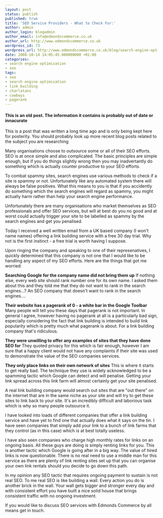 ```yaml
---
layout: post
status: publish
published: true
title: 'SEO Service Providers - What to Check For:'
author: admin
author_login: blogadmin
author_email: info@edmondscommerce.co.uk
author_url: http://www.edmondscommerce.co.uk
wordpress_id: 73
wordpress_url: http://www.edmondscommerce.co.uk/blog/search-engine-optimisation/seo-service-providers-what-to-check-for/
date: 2008-10-14 14:05:45.000000000 +01:00
categories:
- search engine optimisation
- seo
tags:
- seo
- search engine optimisation
- link building
- charlatans
- cowboys
- pagerank
---
```

<div class="oldpost"><h4>This is an old post. The information it contains is probably out of date or innacurate</h4>
<p>
This is a post that was written a long time ago and is only being kept here for posterity.
You should probably look up more recent blog posts related to the subject you are researching
</p>
</div>
Many organisations choose to outsource some or all of their SEO efforts. SEO is at once simple and also complicated. The basic principles are simple enough, but if you do things slightly wrong then you may inadvertantly do something which is actually counter productive to your SEO efforts.

To combat spammy sites, search engines use various methods to check if a site is spammy or not. Unfortunately like any automated system there will always be false positives. What this means to you is that if you accidently do something which the search engines will regard as spammy, you might actually harm rather than help your search engine performance.

Unfortunately there are many organisations who market themselves as SEO professionals and offer SEO services, but will at best do you no good and at worst could actually trigger your site to be labelled as spammy by the search engines and get you penalised.

Today I received a well written email from a UK based company (I won't name names) offering a link building service with a free 30 day trial. Why not is the first instinct - a free trial is worth having I suppose.

Upon ringing the company and speaking to one of their represenatives, I quickly determined that this company is not one that I would like to be handling any aspect of my SEO efforts. Here are the things that got me worried:

<strong>Searching Google for the company name did not bring them up</strong>
If nothing else, every web site should rank number one for its own name. I asked them about this and they told me that they do not want to rank in the search engines...? An SEO company that doesn't want to rank in the search engines....

<strong>Their website has a pagerank of 0 - a white bar in the Google Toolbar</strong>
Many people will tell you these days that pagerank is not important. In general I agree, however having no pagerank at all is a particularly bad sign, especially considering the fact that link building is intended to build link popularity which is pretty much what pagerank is about. For a link building company that's ridiculous.

<strong>They were unwilling to offer any examples of sites that they have done SEO for</strong>
They quoted privacy for this which is fair enough, however I am sure that a happy client would not have any complaints if their site was used to demonstrate the value of the SEO companies services.

<strong>They only place links on their own network of sites</strong>
This is where it starts to get really bad. The technique they use is widely acknowledged to be a spamming tactic which Google can detect and will penalise. Getting your link spread across this link farm will almost certainly get your site penalised.

A real link building company would search out sites that are "out there" on the internet that are in the same niche as your site and will try to get these sites to link back to your site. It's an incredibly difficult and laborious task which is why so many people outsource it.

I have looked into loads of different companies that offer a link building service and have yet to find one that actually does what it says on the tin. I have seen companies that simply add your link to a bunch of link farms that they control (as in this case) which is at best totally useless.

I have also seen companies who charge high monthly rates for links on an ongoing basis. All these guys are doing is simply renting links for you. This is another tactic which Google is going after in a big way. The value of hired links is now questionable. There is no real need to use a middle man for this service as there are plenty of link renting sites set up that you can organise your own link rentals should you decide to go down this path. 

In my opinion any SEO tactic that requires ongoing payment to sustain is not real SEO. To me real SEO is like building a wall. Every action you do is another brick in the wall. Your wall gets bigger and stronger every day and with consistent effort you have built a nice solid house that brings consistent traffic with no ongoing investment.

If you would like to discuss SEO services with Edmonds Commerce by all means get in touch.
